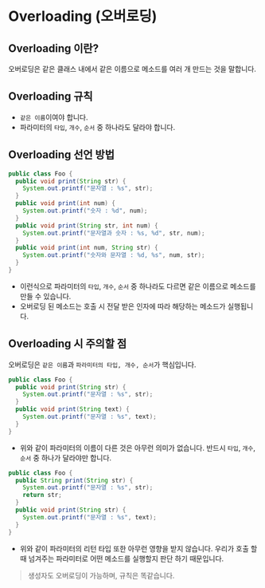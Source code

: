 # Overloading (오버로딩)

## Overloading 이란?

오버로딩은 같은 클래스 내에서 같은 이름으로 메소드를 여러 개 만드는 것을 말합니다.

## Overloading 규칙

- `같은 이름`이여야 합니다.
- 파라미터의 `타입`, `개수`, `순서` 중 하나라도 달라야 합니다.

## Overloading 선언 방법

```java
public class Foo {
  public void print(String str) {
    System.out.printf("문자열 : %s", str);
  }
  public void print(int num) {
    System.out.printf("숫자 : %d", num);
  }
  public void print(String str, int num) {
    System.out.printf("문자열과 숫자 : %s, %d", str, num);
  }
  public void print(int num, String str) {
    System.out.printf("숫자와 문자열 : %d, %s", num, str);
  }
}
```

- 이런식으로 파라미터의 `타입`, `개수`, `순서` 중 하나라도 다르면 같은 이름으로 메소드를 만들 수 있습니다.
- 오버로딩 된 메소드는 호출 시 전달 받은 인자에 따라 해당하는 메소드가 실행됩니다.

## Overloading 시 주의할 점

오버로딩은 `같은 이름`과 `파라미터의 타입, 개수, 순서`가 핵심입니다.

```java
public class Foo {
  public void print(String str) {
    System.out.printf("문자열 : %s", str);
  }
  public void print(String text) {
    System.out.printf("문자열 : %s", text);
  }
}
```

- 위와 같이 파라미터의 이름이 다른 것은 아무런 의미가 없습니다. 반드시 `타입`, `개수`, `순서` 중 하나가 달라야만 합니다.

```java
public class Foo {
  public String print(String str) {
    System.out.printf("문자열 : %s", str);
    return str;
  }
  public void print(String str) {
    System.out.printf("문자열 : %s", text);
  }
}
```

- 위와 같이 파라미터의 리턴 타입 또한 아무런 영향을 받지 않습니다. 우리가 호출 할 때 넘겨주는 파라미터로 어떤 메소드를 실행할지 판단 하기 때문입니다.

> 생성자도 오버로딩이 가능하며, 규칙은 똑같습니다.